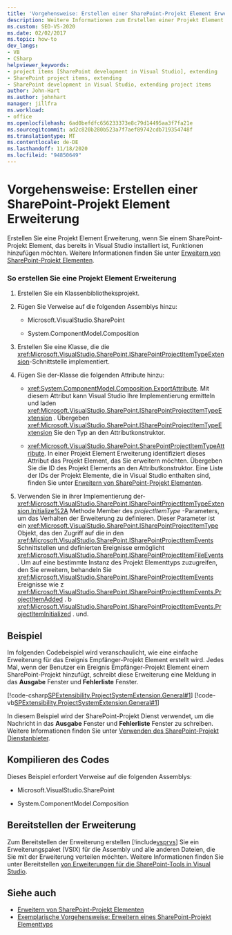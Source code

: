 ```yaml
---
title: 'Vorgehensweise: Erstellen einer SharePoint-Projekt Element Erweiterung | Microsoft-Dokumentation'
description: Weitere Informationen zum Erstellen einer Projekt Element Erweiterung finden Sie unter Hinzufügen von Funktionen zu einem SharePoint-Projekt Element, das bereits in Visual Studio installiert ist.
ms.custom: SEO-VS-2020
ms.date: 02/02/2017
ms.topic: how-to
dev_langs:
- VB
- CSharp
helpviewer_keywords:
- project items [SharePoint development in Visual Studio], extending
- SharePoint project items, extending
- SharePoint development in Visual Studio, extending project items
author: John-Hart
ms.author: johnhart
manager: jillfra
ms.workload:
- office
ms.openlocfilehash: 6ad0befdfc656233373e8c79d14495aa3f7fa21e
ms.sourcegitcommit: ad2c820b280b523a7f7aef89742cdb719354748f
ms.translationtype: MT
ms.contentlocale: de-DE
ms.lasthandoff: 11/18/2020
ms.locfileid: "94850649"
---
```

# <a name="how-to-create-a-sharepoint-project-item-extension"></a>Vorgehensweise: Erstellen einer SharePoint-Projekt Element Erweiterung
  Erstellen Sie eine Projekt Element Erweiterung, wenn Sie einem SharePoint-Projekt Element, das bereits in Visual Studio installiert ist, Funktionen hinzufügen möchten. Weitere Informationen finden Sie unter [Erweitern von SharePoint-Projekt Elementen](../sharepoint/extending-sharepoint-project-items.md).

### <a name="to-create-a-project-item-extension"></a>So erstellen Sie eine Projekt Element Erweiterung

1. Erstellen Sie ein Klassenbibliotheksprojekt.

2. Fügen Sie Verweise auf die folgenden Assemblys hinzu:

    - Microsoft.VisualStudio.SharePoint

    - System.ComponentModel.Composition

3. Erstellen Sie eine Klasse, die die <xref:Microsoft.VisualStudio.SharePoint.ISharePointProjectItemTypeExtension>-Schnittstelle implementiert.

4. Fügen Sie der-Klasse die folgenden Attribute hinzu:

    - <xref:System.ComponentModel.Composition.ExportAttribute>. Mit diesem Attribut kann Visual Studio Ihre Implementierung ermitteln und laden <xref:Microsoft.VisualStudio.SharePoint.ISharePointProjectItemTypeExtension> . Übergeben <xref:Microsoft.VisualStudio.SharePoint.ISharePointProjectItemTypeExtension> Sie den Typ an den Attributkonstruktor.

    - <xref:Microsoft.VisualStudio.SharePoint.SharePointProjectItemTypeAttribute>. In einer Projekt Element Erweiterung identifiziert dieses Attribut das Projekt Element, das Sie erweitern möchten. Übergeben Sie die ID des Projekt Elements an den Attributkonstruktor. Eine Liste der IDs der Projekt Elemente, die in Visual Studio enthalten sind, finden Sie unter [Erweitern von SharePoint-Projekt Elementen](../sharepoint/extending-sharepoint-project-items.md).

5. Verwenden Sie in ihrer Implementierung der- <xref:Microsoft.VisualStudio.SharePoint.ISharePointProjectItemTypeExtension.Initialize%2A> Methode Member des *projectItemType* -Parameters, um das Verhalten der Erweiterung zu definieren. Dieser Parameter ist ein <xref:Microsoft.VisualStudio.SharePoint.ISharePointProjectItemType> Objekt, das den Zugriff auf die in den <xref:Microsoft.VisualStudio.SharePoint.ISharePointProjectItemEvents> Schnittstellen und definierten Ereignisse ermöglicht <xref:Microsoft.VisualStudio.SharePoint.ISharePointProjectItemFileEvents> . Um auf eine bestimmte Instanz des Projekt Elementtyps zuzugreifen, den Sie erweitern, behandeln Sie <xref:Microsoft.VisualStudio.SharePoint.ISharePointProjectItemEvents> Ereignisse wie z <xref:Microsoft.VisualStudio.SharePoint.ISharePointProjectItemEvents.ProjectItemAdded> . b <xref:Microsoft.VisualStudio.SharePoint.ISharePointProjectItemEvents.ProjectItemInitialized> . und.

## <a name="example"></a>Beispiel
 Im folgenden Codebeispiel wird veranschaulicht, wie eine einfache Erweiterung für das Ereignis Empfänger-Projekt Element erstellt wird. Jedes Mal, wenn der Benutzer ein Ereignis Empfänger-Projekt Element einem SharePoint-Projekt hinzufügt, schreibt diese Erweiterung eine Meldung in das **Ausgabe** Fenster und **Fehlerliste** Fenster.

 [!code-csharp[SPExtensibility.ProjectSystemExtension.General#1](../sharepoint/codesnippet/CSharp/projectsystemexamples/extension/projectitemextension.cs#1)]
 [!code-vb[SPExtensibility.ProjectSystemExtension.General#1](../sharepoint/codesnippet/VisualBasic/projectsystemexamples/extension/projectitemextension.vb#1)]

 In diesem Beispiel wird der SharePoint-Projekt Dienst verwendet, um die Nachricht in das **Ausgabe** Fenster und **Fehlerliste** Fenster zu schreiben. Weitere Informationen finden Sie unter [Verwenden des SharePoint-Projekt Dienstanbieter](../sharepoint/using-the-sharepoint-project-service.md).

## <a name="compile-the-code"></a>Kompilieren des Codes
 Dieses Beispiel erfordert Verweise auf die folgenden Assemblys:

- Microsoft.VisualStudio.SharePoint

- System.ComponentModel.Composition

## <a name="deploy-the-extension"></a>Bereitstellen der Erweiterung
 Zum Bereitstellen der Erweiterung erstellen [!include[vsprvs](../sharepoint/includes/vsprvs-md.md)] Sie ein Erweiterungspaket (VSIX) für die Assembly und alle anderen Dateien, die Sie mit der Erweiterung verteilen möchten. Weitere Informationen finden Sie unter Bereitstellen [von Erweiterungen für die SharePoint-Tools in Visual Studio](../sharepoint/deploying-extensions-for-the-sharepoint-tools-in-visual-studio.md).

## <a name="see-also"></a>Siehe auch
- [Erweitern von SharePoint-Projekt Elementen](../sharepoint/extending-sharepoint-project-items.md)
- [Exemplarische Vorgehensweise: Erweitern eines SharePoint-Projekt Elementtyps](../sharepoint/walkthrough-extending-a-sharepoint-project-item-type.md)
